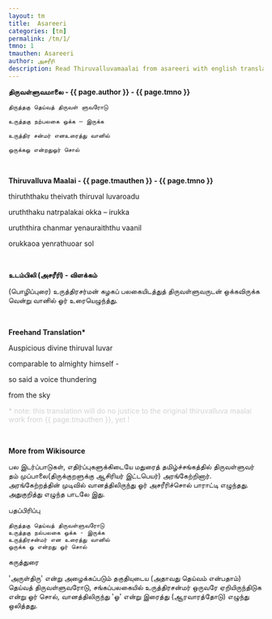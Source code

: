 ```yaml
---
layout: tm
title:  Asareeri 
categories: [tm]
permalink: /tm/1/
tmno: 1
tmauthen: Asareeri
author: அசரீரி
description: Read Thiruvalluvamaalai from asareeri with english translation
---
```


**திருவள்ளுவமாலை - {{ page.author }} - {{ page.tmno }}**

    திருத்தகு தெய்வத் திருவள் ளுவரோடு

    உருத்தகு நற்பலகை ஒக்க – இருக்க

    உருத்திர சன்மர் எனஉரைத்து வானில்

    ஒருக்கஓ என்றதுஓர் சொல்

<br>

**Thiruvalluva Maalai - {{ page.tmauthen }} - {{ page.tmno }}**

thiruththaku theivath thiruval luvaroadu

uruththaku natrpalakai okka – irukka

uruththira chanmar yenauraiththu vaanil

orukkaoa yenrathuoar sol

<br>

**உடம்பிலி (அசரீரி) - விளக்கம்**

(பொழிப்புரை) உருத்திரசர்மன் கழகப் பலகையிடத்துத் திருவள்ளுவருடன் ஒக்கவிருக்க வென்று வானில் ஓர் உரையெழுந்த்து.

<br>

**Freehand Translation\***

Auspicious divine thiruval luvar

comparable to almighty himself -

so said a voice thundering

from the sky

<p style="color: lightgrey;">* note: this translation will do no justice to the original thiruvalluva maalai work from {{ page.tmauthen }}, yet !</p>

<br>

**More from Wikisource**

பல இடர்ப்பாடுகள், எதிர்ப்புகளுக்கிடையே மதுரைத் தமிழ்ச்சங்கத்தில் திருவள்ளுவர் தம் முப்பாலை(திருக்குறளுக்கு ஆசிரியர் இட்டபெயர்) அரங்கேற்றினார். அரங்கேற்றத்தின் முடிவில் வானத்திலிருந்து ஓர் அசரீரிச்சொல் பாராட்டி எழுந்தது. அதுகுறித்து எழுந்த பாடலே இது.

பதப்பிரிப்பு

    திருத்தகு தெய்வத் திருவள்ளுவரோடு
    உருத்தகு நல்பலகை ஒக்க - இருக்க
    உருத்திரசன்மர் என உரைத்து வானில்
    ஒருக்க ஓ என்றது ஓர் சொல்

கருத்துரை

'அருள்திரு' என்று அழைக்கப்படும் தகுதியுடைய (அதாவது தெய்வம் என்பதாம்) தெய்வத் திருவள்ளுவரோடு, சங்கப்பலகையில் உருத்திரசன்மர் ஒருவரே ஏறியிருந்திடுக என்று ஓர் சொல், வானத்திலிருந்து 'ஓ' என்று இரைத்து (ஆரவாரத்தோடு) எழுந்து ஒலித்தது.
